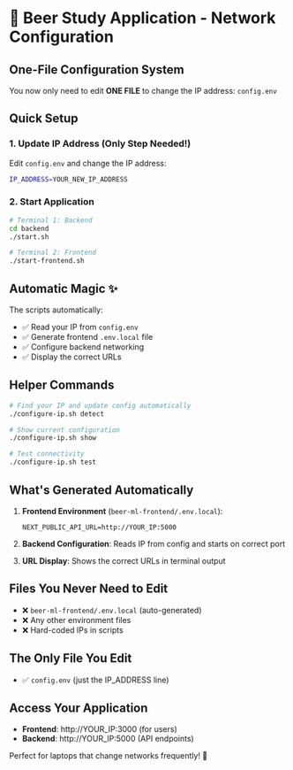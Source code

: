 # 🍺 Beer Study Application - Network Configuration

## One-File Configuration System

You now only need to edit **ONE FILE** to change the IP address: `config.env`

## Quick Setup

### 1. Update IP Address (Only Step Needed!)
Edit `config.env` and change the IP address:
```bash
IP_ADDRESS=YOUR_NEW_IP_ADDRESS
```

### 2. Start Application
```bash
# Terminal 1: Backend
cd backend
./start.sh

# Terminal 2: Frontend
./start-frontend.sh
```

## Automatic Magic ✨

The scripts automatically:
- ✅ Read your IP from `config.env`
- ✅ Generate frontend `.env.local` file
- ✅ Configure backend networking
- ✅ Display the correct URLs

## Helper Commands

```bash
# Find your IP and update config automatically
./configure-ip.sh detect

# Show current configuration
./configure-ip.sh show

# Test connectivity
./configure-ip.sh test
```

## What's Generated Automatically

1. **Frontend Environment** (`beer-ml-frontend/.env.local`):
   ```
   NEXT_PUBLIC_API_URL=http://YOUR_IP:5000
   ```

2. **Backend Configuration**: Reads IP from config and starts on correct port

3. **URL Display**: Shows the correct URLs in terminal output

## Files You Never Need to Edit

- ❌ `beer-ml-frontend/.env.local` (auto-generated)
- ❌ Any other environment files
- ❌ Hard-coded IPs in scripts

## The Only File You Edit

- ✅ `config.env` (just the IP_ADDRESS line)

## Access Your Application

- **Frontend**: http://YOUR_IP:3000 (for users)
- **Backend**: http://YOUR_IP:5000 (API endpoints)

Perfect for laptops that change networks frequently! 🎯
